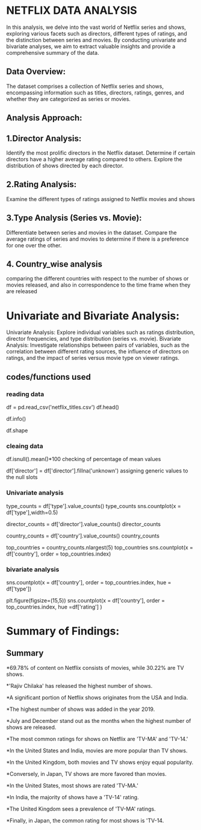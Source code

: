 


# NETFLIX DATA ANALYSIS
In this analysis, we delve into the vast world of Netflix series and shows, exploring various facets such as directors, different types of ratings, and the distinction between series and movies. By conducting univariate and bivariate analyses, we aim to extract valuable insights and provide a comprehensive summary of the data.

## Data Overview:
The dataset comprises a collection of Netflix series and shows, encompassing information such as titles, directors, ratings, genres, and whether they are categorized as series or movies.

## Analysis Approach:

## 1.Director Analysis:

Identify the most prolific directors in the Netflix dataset.
Determine if certain directors have a higher average rating compared to others.
Explore the distribution of shows directed by each director.

## 2.Rating Analysis:

Examine the different types of ratings assigned to Netflix movies and shows 

## 3.Type Analysis (Series vs. Movie):

Differentiate between series and movies in the dataset.
Compare the average ratings of series and movies to determine if there is a preference for one over the other.

## 4. Country_wise analysis
comparing the different countries with respect to the number of shows or movies released, and also in correspondence to the time frame when they are released

# Univariate and Bivariate Analysis:

Univariate Analysis: Explore individual variables such as ratings distribution, director frequencies, and type distribution (series vs. movie).
Bivariate Analysis: Investigate relationships between pairs of variables, such as the correlation between different rating sources, the influence of directors on ratings, and the impact of series versus movie type on viewer ratings.

## codes/functions used
### reading data

df = pd.read_csv('netflix_titles.csv')
df.head()

df.info()

df.shape

### cleaing data

df.isnull().mean()*100
checking of percentage of mean values

df['director'] = df['director'].fillna('unknown')
assigning generic values to the null slots

### Univariate analysis
type_counts = df['type'].value_counts()
type_counts
sns.countplot(x = df['type'],width=0.5)

director_counts = df['director'].value_counts()
director_counts

country_counts = df['country'].value_counts()
country_counts

top_countries = country_counts.nlargest(5)
top_countries
sns.countplot(x  = df['country'], order = top_countries.index)

### bivariate analysis 

sns.countplot(x = df['country'], order = top_countries.index, hue = df['type'])

plt.figure(figsize=(15,5))
sns.countplot(x = df['country'], order = top_countries.index, hue =df['rating'] )


# Summary of Findings:

## Summary
*69.78% of content on Netflix consists of movies, while 30.22% are TV shows.

*'Rajiv Chilaka' has released the highest number of shows.

*A significant portion of Netflix shows originates from the USA and India.

*The highest number of shows was added in the year 2019.

*July and December stand out as the months when the highest number of shows are released.

*The most common ratings for shows on Netflix are 'TV-MA' and 'TV-14.'

*In the United States and India, movies are more popular than TV shows.

*In the United Kingdom, both movies and TV shows enjoy equal popularity.

*Conversely, in Japan, TV shows are more favored than movies.

*In the United States, most shows are rated 'TV-MA.'

*In India, the majority of shows have a 'TV-14' rating.

*The United Kingdom sees a prevalence of 'TV-MA' ratings.

*Finally, in Japan, the common rating for most shows is 'TV-14.


